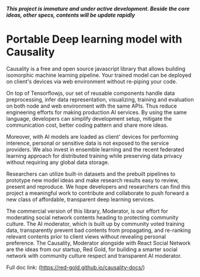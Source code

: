 ***This project is immature and under active development. Beside the core ideas, other specs, contents will be update rapidly***

# Portable Deep learning model with Causality

Causality is a free and open source javascript library that allows building isomorphic machine learning pipeline. Your trained model can be deployed on client's devices via web environment without re-piping your code. 

On top of Tensorflowjs, our set of reusable components handle data preprocessing, infer data representation, visualizing, training and evaluation on both node and web environment with the same APIs. Thus reduce engineering efforts for making production AI services. By using the same language, developers can simplify development setup, mitigate the communication cost, better coding pattern and share more ideas. 

Moreover, with AI models are loaded as client' devices for performing interence, personal or sensitive data is not exposed to the service providers. We also invest in ensemble learning and the recent federated learning approach for distributed training while preserving data privacy without requiring any global data storage. 

Researchers can utilize built-in datasets and the prebuilt pipelines to prototype new model ideas and make research results easy to review, present and reproduce. We hope developers and researchers can find this project a meaningful work to contribute and collaborate to push forward a new class of affordable, transparent deep learning services. 

The commercial version of this library, Moderator, is our effort for moderating social network contents heading to protecting community culture. The AI moderator, which is built up by community voted training data, transparently prevent bad contents from propagating, and re-ranking relevant contents prior to client views without revealing personal preference. The Causality, Moderator alongside with React Social Network are the ideas from our startup, Red Gold, for building a smarter social network with community culture respect and transparent AI moderator.

Full doc link: (https://red-gold.github.io/causality-docs/)
